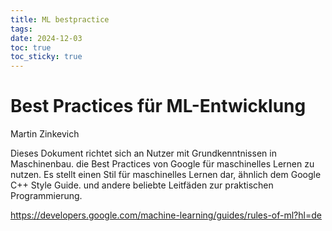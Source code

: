 ```yaml
---
title: ML bestpractice
tags: 
date: 2024-12-03
toc: true
toc_sticky: true
---
```


# Best Practices für ML-Entwicklung

Martin Zinkevich

Dieses Dokument richtet sich an Nutzer mit Grundkenntnissen in Maschinenbau. die Best Practices von Google für maschinelles Lernen zu nutzen. Es stellt einen Stil für maschinelles Lernen dar, ähnlich dem Google C++ Style Guide. und andere beliebte Leitfäden zur praktischen Programmierung.

<https://developers.google.com/machine-learning/guides/rules-of-ml?hl=de>